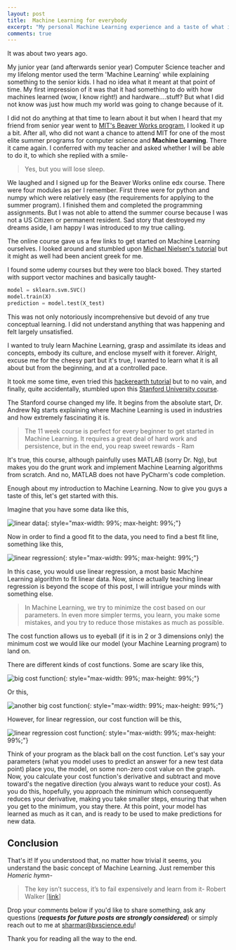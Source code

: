 ```yaml
---
layout: post
title:  Machine Learning for everybody
excerpt: "My personal Machine Learning experience and a taste of what it's all about."
comments: true
---
```


It was about two years ago.

My junior year (and afterwards senior year) Computer Science teacher and my lifelong mentor used the term 'Machine Learning' while explaining something to the senior kids. I had no idea what it meant at that point of time. My first impression of it was that it had something to do with how machines learned (wow, I know right!) and hardware....stuff? But what I did not know was just how much my world was going to change because of it.

I did not do anything at that time to learn about it but when I heard that my friend from senior year went to [MIT's Beaver Works program](https://beaverworks.ll.mit.edu/CMS/bw/bwsi), I looked it up a bit. After all, who did not want a chance to attend MIT for one of the most elite summer programs for computer science and **Machine Learning**. There it came again. I conferred with my teacher and asked whether I will be able to do it, to which she replied with a smile-


> Yes, but you will lose sleep.


We laughed and I signed up for the Beaver Works online edx course. There were four modules as per I remember. First three were for python and numpy which were relatively easy (the requirements for applying to the summer program). I finished them and completed the programming assignments. But I was not able to attend the summer course because I was not a US Citizen or permanent resident. Sad story that destroyed my dreams aside, I am happy I was introduced to my true calling.


The online course gave us a few links to get started on Machine Learning ourselves. I looked around and stumbled upon [Michael Nielsen's tutorial](http://neuralnetworksanddeeplearning.com/index.html) but it might as well had been ancient greek for me.

I found some udemy courses but they were too black boxed. They started with support vector machines and basically taught-
```python
model = sklearn.svm.SVC()
model.train(X)
prediction = model.test(X_test)
```

This was not only notoriously incomprehensive but devoid of any true conceptual learning. I did not understand anything that was happening and felt largely unsatisfied.


I wanted to truly learn Machine Learning, grasp and assimilate its ideas and concepts, embody its culture, and enclose myself with it forever. Alright, excuse me for the cheesy part but it's true, I wanted to learn what it is all about but from the beginning, and at a controlled pace.

It took me some time, even tried this [hackerearth tutorial](https://www.hackerearth.com/practice/machine-learning/prerequisites-of-machine-learning/basic-probability-models-and-rules/tutorial/) but to no vain, and finally, quite accidentally, stumbled upon this [Stanford University course](https://www.coursera.org/learn/machine-learning).

The Stanford course changed my life. It begins from the absolute start, Dr. Andrew Ng starts explaining where Machine Learning is used in industries and how extremely fascinating it is.
> The 11 week course is perfect for every beginner to get started
> in Machine Learning. It requires a great deal of hard work and
> persistence, but in the end, you reap sweet rewards - Ram

It's true, this course, although painfully uses MATLAB (sorry Dr. Ng), but makes you do the grunt work and implement Machine Learning algorithms from scratch. And no, MATLAB does not have PyCharm's code completion.

Enough about my introduction to Machine Learning. Now to give you guys a taste of this, let's get started with this.

Imagine that you have some data like this,

![linear data]({{site.baseurl}}/assets/img/data.png){: style="max-width: 99%; max-height: 99%;"}

Now in order to find a good fit to the data, you need to find a best fit line, something like this,

![linear regression]({{site.baseurl}}/assets/img/lr.png){: style="max-width: 99%; max-height: 99%;"}

In this case, you would use linear regression, a most basic Machine Learning algorithm to fit linear data. Now, since actually teaching linear regression is beyond the scope of this post, I will intrigue your minds with something else.

>In Machine Learning, we try to minimize the cost based on our parameters. In even more simpler terms, you learn, you make some mistakes, and you try to reduce those mistakes as much as possible.

The cost function allows us to eyeball (if it is in 2 or 3 dimensions only) the minimum cost we would like our model (your Machine Learning program) to land on.

There are different kinds of cost functions. Some are scary like this,

![big cost function]({{site.baseurl}}/assets/img/oofgd.png){: style="max-width: 99%; max-height: 99%;"}

Or this,

![another big cost function]({{site.baseurl}}/assets/img/oofgd1.png){: style="max-width: 99%; max-height: 99%;"}


However, for linear regression, our cost function will be this,

![linear regression cost function]({{site.baseurl}}/assets/img/gd.png){: style="max-width: 99%; max-height: 99%;"}


Think of your program as the black ball on the cost function. Let's say your parameters (what you model uses to predict an answer for a new test data point) place you, the model, on some non-zero cost value on the graph. Now, you calculate your cost function's derivative and subtract and move toward's the negative direction (you always want to reduce your cost). As you do this, hopefully, you approach the minimum which consequently reduces your derivative, making you take smaller steps, ensuring that when you get to the minimum, you stay there. At this point, your model has learned as much as it can, and is ready to be used to make predictions for new data.

## Conclusion

That's it! If you understood that, no matter how trivial it seems, you understand the basic concept of Machine Learning. Just remember this *Homeric hymn*-

> The key isn’t success, it’s to fail expensively and learn from it- Robert Walker [[link](https://twitter.com/SirRobertWalker/status/1157527028628779008)]

Drop your comments below if you'd like to share something, ask any questions (_**requests for future posts are strongly considered**_) or simply reach out to me at [sharmar@bxscience.edu](mailto:sharmar@bxscience.edu)!

Thank you for reading all the way to the end.
